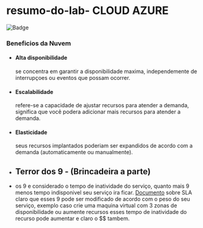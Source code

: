 # resumo-do-lab- CLOUD AZURE
![Badge](https://img.icons8.com/?size=100&id=81727&format=png&color=000000)
### Beneficios da Nuvem 
- #### Alta disponibilidade
  se concentra em garantir a disponibilidade maxima, independemente de interrupçoes ou eventos que possam ocorrer.

- #### Escalabilidade
  refere-se a capacidade de ajustar recursos para atender a demanda, significa que você podera adicionar mais recursos para atender a demanda.

- #### Elasticidade
  seus recursos implantados poderiam ser expandidos de acordo com a demanda (automaticamente ou manualmente).


- ## Terror dos 9 - (Brincadeira a parte)
- os 9 e considerado o tempo de inatividade do serviço, quanto mais 9 menos tempo indisponivel seu serviço ira ficar. [Documento](https://www.microsoft.com/licensing/docs/view/Service-Level-Agreements-SLA-for-Online-Services?lang=1) sobre SLA
claro que esses 9 pode ser modificado de acordo com o peso do seu serviço, exemplo caso crie uma maquina virtual com 3 zonas de disponibilidade ou aumente recursos
esses tempo de inatividade do recurso pode aumentar e claro o $$ tambem.
